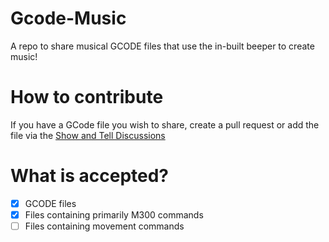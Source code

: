 # Gcode-Music
A repo to share musical GCODE files that use the in-built beeper to create music!

# How to contribute
If you have a GCode file you wish to share, create a pull request or add the file via the [Show and Tell Discussions](https://github.com/RandomGgames/Gcode-Music/discussions/categories/show-and-tell)

# What is accepted?
- [x] GCODE files
- [x] Files containing primarily M300 commands
- [ ] Files containing movement commands
